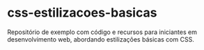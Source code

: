 # css-estilizacoes-basicas
Repositório de exemplo com código e recursos para iniciantes em desenvolvimento web, abordando estilizações básicas com CSS.
